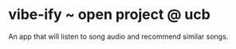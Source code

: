 # vibe-ify ~ open project @ ucb


An app that will listen to song audio and recommend similar songs. 

